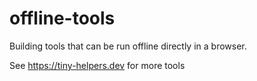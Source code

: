 # offline-tools

Building tools that can be run offline directly in a browser.

See https://tiny-helpers.dev for more tools
